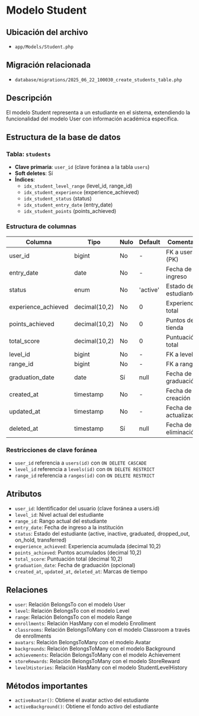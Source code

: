 # Modelo Student

## Ubicación del archivo
- `app/Models/Student.php`

## Migración relacionada
- `database/migrations/2025_06_22_100030_create_students_table.php`

## Descripción
El modelo Student representa a un estudiante en el sistema, extendiendo la funcionalidad del modelo User con información académica específica.

## Estructura de la base de datos
### Tabla: `students`
- **Clave primaria**: `user_id` (clave foránea a la tabla `users`)
- **Soft deletes**: Sí
- **Índices**:
  - `idx_student_level_range` (level_id, range_id)
  - `idx_student_experience` (experience_achieved)
  - `idx_student_status` (status)
  - `idx_student_entry_date` (entry_date)
  - `idx_student_points` (points_achieved)

### Estructura de columnas
| Columna | Tipo | Nulo | Default | Comentario |
|---------|------|------|---------|------------|
| user_id | bigint | No | - | FK a users (PK) |
| entry_date | date | No | - | Fecha de ingreso |
| status | enum | No | 'active' | Estado del estudiante |
| experience_achieved | decimal(10,2) | No | 0 | Experiencia total |
| points_achieved | decimal(10,2) | No | 0 | Puntos de tienda |
| total_score | decimal(10,2) | No | 0 | Puntuación total |
| level_id | bigint | No | - | FK a levels |
| range_id | bigint | No | - | FK a ranges |
| graduation_date | date | Sí | null | Fecha de graduación |
| created_at | timestamp | No | - | Fecha de creación |
| updated_at | timestamp | No | - | Fecha de actualización |
| deleted_at | timestamp | Sí | null | Fecha de eliminación |

### Restricciones de clave foránea
- `user_id` referencia a `users(id)` con `ON DELETE CASCADE`
- `level_id` referencia a `levels(id)` con `ON DELETE RESTRICT`
- `range_id` referencia a `ranges(id)` con `ON DELETE RESTRICT`

## Atributos
- `user_id`: Identificador del usuario (clave foránea a users.id)
- `level_id`: Nivel actual del estudiante
- `range_id`: Rango actual del estudiante
- `entry_date`: Fecha de ingreso a la institución
- `status`: Estado del estudiante (active, inactive, graduated, dropped_out, on_hold, transferred)
- `experience_achieved`: Experiencia acumulada (decimal 10,2)
- `points_achieved`: Puntos acumulados (decimal 10,2)
- `total_score`: Puntuación total (decimal 10,2)
- `graduation_date`: Fecha de graduación (opcional)
- `created_at`, `updated_at`, `deleted_at`: Marcas de tiempo

## Relaciones
- `user`: Relación BelongsTo con el modelo User
- `level`: Relación BelongsTo con el modelo Level
- `range`: Relación BelongsTo con el modelo Range
- `enrollments`: Relación HasMany con el modelo Enrollment
- `classrooms`: Relación BelongsToMany con el modelo Classroom a través de enrollments
- `avatars`: Relación BelongsToMany con el modelo Avatar
- `backgrounds`: Relación BelongsToMany con el modelo Background
- `achievements`: Relación BelongsToMany con el modelo Achievement
- `storeRewards`: Relación BelongsToMany con el modelo StoreReward
- `levelHistories`: Relación HasMany con el modelo StudentLevelHistory

## Métodos importantes
- `activeAvatar()`: Obtiene el avatar activo del estudiante
- `activeBackground()`: Obtiene el fondo activo del estudiante
